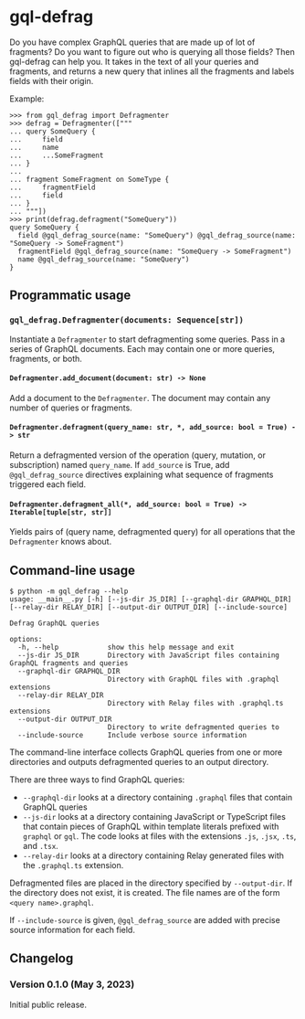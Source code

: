 # gql-defrag

Do you have complex GraphQL queries that are made up of lot of fragments? Do you want to
figure out who is querying all those fields? Then gql-defrag can help you. It takes in
the text of all your queries and fragments, and returns a new query that inlines all the
fragments and labels fields with their origin.

Example:

    >>> from gql_defrag import Defragmenter
    >>> defrag = Defragmenter(["""
    ... query SomeQuery {
    ...     field
    ...     name
    ...     ...SomeFragment
    ... }
    ...
    ... fragment SomeFragment on SomeType {
    ...     fragmentField
    ...     field
    ... }
    ... """])
    >>> print(defrag.defragment("SomeQuery"))
    query SomeQuery {
      field @gql_defrag_source(name: "SomeQuery") @gql_defrag_source(name: "SomeQuery -> SomeFragment")
      fragmentField @gql_defrag_source(name: "SomeQuery -> SomeFragment")
      name @gql_defrag_source(name: "SomeQuery")
    }

## Programmatic usage

### `gql_defrag.Defragmenter(documents: Sequence[str])`

Instantiate a `Defragmenter` to start defragmenting some queries. Pass in a series of
GraphQL documents. Each may contain one or more queries, fragments, or both.

#### `Defragmenter.add_document(document: str) -> None`

Add a document to the `Defragmenter`. The document may contain any number of queries or
fragments.

#### `Defragmenter.defragment(query_name: str, *, add_source: bool = True) -> str`

Return a defragmented version of the operation (query, mutation, or subscription) named
`query_name`. If `add_source` is True, add `@gql_defrag_source` directives explaining
what sequence of fragments triggered each field.

#### `Defragmenter.defragment_all(*, add_source: bool = True) -> Iterable[tuple[str, str]]`

Yields pairs of (query name, defragmented query) for all operations that the
`Defragmenter` knows about.

## Command-line usage

```
$ python -m gql_defrag --help
usage: __main__.py [-h] [--js-dir JS_DIR] [--graphql-dir GRAPHQL_DIR] [--relay-dir RELAY_DIR] [--output-dir OUTPUT_DIR] [--include-source]

Defrag GraphQL queries

options:
  -h, --help            show this help message and exit
  --js-dir JS_DIR       Directory with JavaScript files containing GraphQL fragments and queries
  --graphql-dir GRAPHQL_DIR
                        Directory with GraphQL files with .graphql extensions
  --relay-dir RELAY_DIR
                        Directory with Relay files with .graphql.ts extensions
  --output-dir OUTPUT_DIR
                        Directory to write defragmented queries to
  --include-source      Include verbose source information
```

The command-line interface collects GraphQL queries from one or more directories and
outputs defragmented queries to an output directory.

There are three ways to find GraphQL queries:

- `--graphql-dir` looks at a directory containing `.graphql` files that contain GraphQL
  queries
- `--js-dir` looks at a directory containing JavaScript or TypeScript files that contain
  pieces of GraphQL within template literals prefixed with `graphql` or `gql`. The code
  looks at files with the extensions `.js`, `.jsx`, `.ts`, and `.tsx`.
- `--relay-dir` looks at a directory containing Relay generated files with the
  `.graphql.ts` extension.

Defragmented files are placed in the directory specified by `--output-dir`. If the
directory does not exist, it is created. The file names are of the form
`<query name>.graphql`.

If `--include-source` is given, `@gql_defrag_source` are added with precise source
information for each field.

## Changelog

### Version 0.1.0 (May 3, 2023)

Initial public release.
